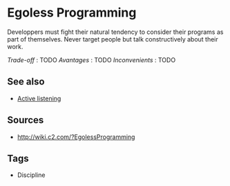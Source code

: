 # Egoless Programming

Developpers must fight their natural tendency to consider their programs as part of themselves.
Never target people but talk constructively about their work.

_Trade-off_ : TODO
_Avantages_ : TODO
_Inconvenients_ : TODO

## See also
- [Active listening](http://wiki.c2.com/?ActiveListening)

## Sources
- http://wiki.c2.com/?EgolessProgramming

## Tags
- Discipline